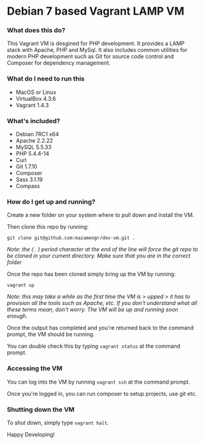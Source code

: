 Debian 7 based Vagrant LAMP VM
======

### What does this do?

This Vagrant VM is desgined for PHP development. It provides a LAMP stack with Apache, PHP and MySql. It also includes common utilities for modern PHP development such as Git for source code control and Composer for dependency management.

### What do I need to run this

- MacOS or Linux
- VirtualBox 4.3.6
- Vagrant 1.4.3

### What's included?

- Debian 7RC1 x64
- Apache 2.2.22
- MySQL 5.5.33
- PHP 5.4.4-14
- Curl 
- Git 1.7.10
- Composer 
- Sass 3.1.19
- Compass 

### How do I get up and running?

Create a new folder on your system where to pull down and install the VM.

Then clone this repo by running:

```
git clone git@github.com:mazamengr/dev-vm.git .
```

*Note: the ( . ) period character at the end of the line will force the git repo to be cloned in your current directory. Make sure that you are in the correct folder*

Once the repo has been cloned simply bring up the VM by running:

```
vagrant up
```

*Note: this may take a while as the first time the VM is > upped > it has to provision all the tools such as Apache, etc. If you don't understand what all these terms mean, don't worry. The VM will be up and running soon enough.*

Once the output has completed and you're returned back to the command prompt, the VM should be running.

You can double check this by typing `vagrant status` at the command prompt.

### Accessing the VM

You can log into the VM by running `vagrant ssh` at the command prompt. 

Once you're logged in, you can run composer to setup projects, use git etc.

### Shutting down the VM

To shut down, simply type `vagrant halt`.

Happy Developing!
